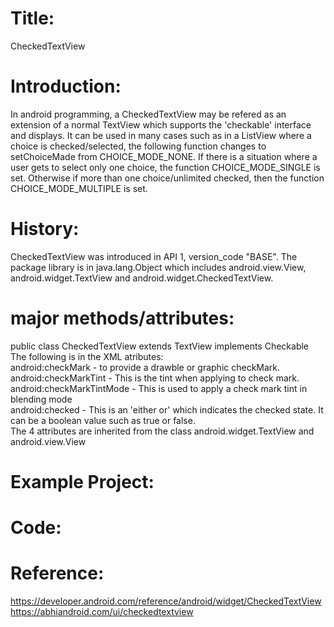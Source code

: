 # Title:
CheckedTextView

# Introduction:
In android programming, a CheckedTextView may be refered as an extension of a normal TextView which supports the 'checkable' interface and displays. It can be used in many cases such as in a ListView where a choice is checked/selected, the following function changes to setChoiceMade from CHOICE_MODE_NONE. If there is a situation where a user gets to select only one choice, the function CHOICE_MODE_SINGLE is set. Otherwise if more than one choice/unlimited checked, then the function CHOICE_MODE_MULTIPLE is set.

# History:
CheckedTextView was introduced in API 1, version_code "BASE". The package library is in java.lang.Object which includes android.view.View, android.widget.TextView and android.widget.CheckedTextView.

# major methods/attributes:
public class CheckedTextView extends TextView implements Checkable <br/>
The following is in the XML atributes: <br/>
android:checkMark - to provide a drawble or graphic checkMark. <br/>
android:checkMarkTint - This is the tint when applying to check mark. <br/>
android:checkMarkTintMode - This is used to apply a check mark tint in blending mode <br/>
android:checked - This is an 'either or' which indicates the checked state. It can be a boolean value such as true or false. <br/>
The 4 attributes are inherited from the class android.widget.TextView and android.view.View

# Example Project:
 
# Code:

# Reference:

https://developer.android.com/reference/android/widget/CheckedTextView <br/>
https://abhiandroid.com/ui/checkedtextview <br/>
